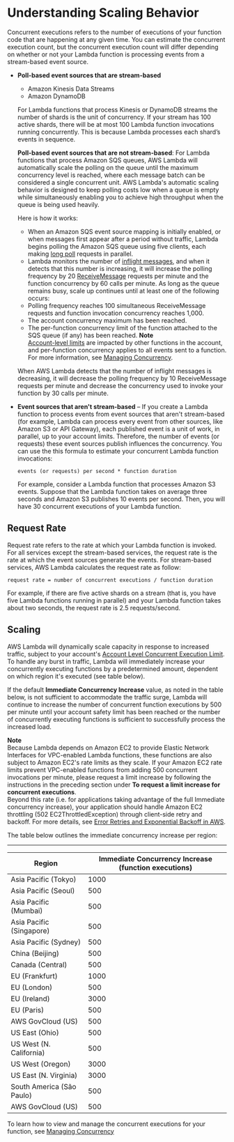 # Understanding Scaling Behavior<a name="scaling"></a>

Concurrent executions refers to the number of executions of your function code that are happening at any given time\. You can estimate the concurrent execution count, but the concurrent execution count will differ depending on whether or not your Lambda function is processing events from a stream\-based event source\. 
+ **Poll\-based event sources that are stream\-based**
  + Amazon Kinesis Data Streams
  + Amazon DynamoDB

  For Lambda functions that process Kinesis or DynamoDB streams the number of shards is the unit of concurrency\. If your stream has 100 active shards, there will be at most 100 Lambda function invocations running concurrently\. This is because Lambda processes each shard’s events in sequence\. 

  **Poll\-based event sources that are not stream\-based**: For Lambda functions that process Amazon SQS queues, AWS Lambda will automatically scale the polling on the queue until the maximum concurrency level is reached, where each message batch can be considered a single concurrent unit\. AWS Lambda's automatic scaling behavior is designed to keep polling costs low when a queue is empty while simultaneously enabling you to achieve high throughput when the queue is being used heavily\. 

  Here is how it works:
  + When an Amazon SQS event source mapping is initially enabled, or when messages first appear after a period without traffic, Lambda begins polling the Amazon SQS queue using five clients, each making [long poll](https://docs.aws.amazon.com/AWSSimpleQueueService/latest/SQSDeveloperGuide/sqs-long-polling.html) requests in parallel\.
  + Lambda monitors the number of [inflight messages](https://docs.aws.amazon.com/AWSSimpleQueueService/latest/SQSDeveloperGuide/sqs-visibility-timeout.html#inflight-messages), and when it detects that this number is increasing, it will increase the polling frequency by 20 [ReceiveMessage](https://docs.aws.amazon.com/AWSSimpleQueueService/latest/APIReference/API_ReceiveMessage.html) requests per minute and the function concurrency by 60 calls per minute\. As long as the queue remains busy, scale up continues until at least one of the following occurs:
  + Polling frequency reaches 100 simultaneous ReceiveMessage requests and function invocation concurrency reaches 1,000\.
  + The account concurrency maximum has been reached\.
  + The per\-function concurrency limit of the function attached to the SQS queue \(if any\) has been reached\.
**Note**  
[Account\-level limits](http://docs.aws.amazon.com/lambda/latest/dg/limits.html) are impacted by other functions in the account, and per\-function concurrency applies to all events sent to a function\. For more information, see [Managing Concurrency](concurrent-executions.md)\.

  When AWS Lambda detects that the number of inflight messages is decreasing, it will decrease the polling frequency by 10 ReceiveMessage requests per minute and decrease the concurrency used to invoke your function by 30 calls per minute\. 
+ **Event sources that aren't stream\-based** – If you create a Lambda function to process events from event sources that aren't stream\-based \(for example, Lambda can process every event from other sources, like Amazon S3 or API Gateway\), each published event is a unit of work, in parallel, up to your account limits\. Therefore, the number of events \(or requests\) these event sources publish influences the concurrency\. You can use the this formula to estimate your concurrent Lambda function invocations:

  ```
  events (or requests) per second * function duration
  ```

  For example, consider a Lambda function that processes Amazon S3 events\. Suppose that the Lambda function takes on average three seconds and Amazon S3 publishes 10 events per second\. Then, you will have 30 concurrent executions of your Lambda function\.

## Request Rate<a name="concurrent-executions-request-rate"></a>

Request rate refers to the rate at which your Lambda function is invoked\. For all services except the stream\-based services, the request rate is the rate at which the event sources generate the events\. For stream\-based services, AWS Lambda calculates the request rate as follow:

```
request rate = number of concurrent executions / function duration
```

For example, if there are five active shards on a stream \(that is, you have five Lambda functions running in parallel\) and your Lambda function takes about two seconds, the request rate is 2\.5 requests/second\.

## Scaling<a name="scaling-behavior"></a>

AWS Lambda will dynamically scale capacity in response to increased traffic, subject to your account's [Account Level Concurrent Execution Limit](concurrent-executions.md#concurrent-execution-safety-limit)\. To handle any burst in traffic, Lambda will immediately increase your concurrently executing functions by a predetermined amount, dependent on which region it's executed \(see table below\)\.

 If the default **Immediate Concurrency Increase** value, as noted in the table below, is not sufficient to accommodate the traffic surge, Lambda will continue to increase the number of concurrent function executions by 500 per minute until your account safety limit has been reached or the number of concurrently executing functions is sufficient to successfully process the increased load\.

**Note**  
Because Lambda depends on Amazon EC2 to provide Elastic Network Interfaces for VPC\-enabled Lambda functions, these functions are also subject to Amazon EC2's rate limits as they scale\. If your Amazon EC2 rate limits prevent VPC\-enabled functions from adding 500 concurrent invocations per minute, please request a limit increase by following the instructions in the preceding section under **To request a limit increase for concurrent executions**\.  
Beyond this rate \(i\.e\. for applications taking advantage of the full Immediate concurrency increase\), your application should handle Amazon EC2 throttling \(502 EC2ThrottledException\) through client\-side retry and backoff\. For more details, see [Error Retries and Exponential Backoff in AWS](http://docs.aws.amazon.com/general/latest/gr/api-retries.html)\.

The table below outlines the immediate concurrency increase per region:


****  

| Region | Immediate Concurrency Increase \(function executions\) | 
| --- | --- | 
| Asia Pacific \(Tokyo\) | 1000 | 
| Asia Pacific \(Seoul\) | 500 | 
| Asia Pacific \(Mumbai\) | 500 | 
| Asia Pacific \(Singapore\) | 500 | 
| Asia Pacific \(Sydney\) | 500 | 
| China \(Beijing\) | 500 | 
| Canada \(Central\) | 500 | 
| EU \(Frankfurt\) | 1000 | 
| EU \(London\) | 500 | 
| EU \(Ireland\) | 3000 | 
| EU \(Paris\) | 500 | 
| AWS GovCloud \(US\) | 500 | 
| US East \(Ohio\) | 500 | 
| US West \(N\. California\) | 500 | 
| US West \(Oregon\) | 3000 | 
| US East \(N\. Virginia\) | 3000 | 
| South America \(São Paulo\) | 500 | 
| AWS GovCloud \(US\)  | 500  | 

To learn how to view and manage the concurrent executions for your function, see [Managing Concurrency](concurrent-executions.md)